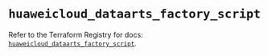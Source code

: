 # `huaweicloud_dataarts_factory_script`

Refer to the Terraform Registry for docs: [`huaweicloud_dataarts_factory_script`](https://registry.terraform.io/providers/huaweicloud/huaweicloud/1.71.1/docs/resources/dataarts_factory_script).
